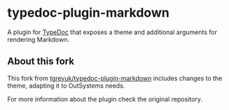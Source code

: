 # typedoc-plugin-markdown

A plugin for [TypeDoc](https://github.com/TypeStrong/typedoc) that exposes a theme and additional arguments for rendering Markdown.

## About this fork 

This fork from [tgreyuk/typedoc-plugin-markdown](https://github.com/tgreyuk/typedoc-plugin-markdown) includes changes to the theme, adapting it to OutSystems needs.

For more information about the plugin check the original repository.
